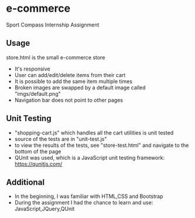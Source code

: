 # e-commerce
Sport Compass Internship Assignment

## Usage
store.html is the small e-commerce store
- It's responsive
- User can add/edit/delete items from their cart
- It is possible to add the same item multiple times
- Broken images are swapped by a default image called "imgs/default.png"
- Navigation bar does not point to other pages

## Unit Testing
- "shopping-cart.js" which handles all the cart utilities is unit tested
- source of the tests are in "unit-test.js"
- to view the results of the tests, see "store-test.html" and navigate to the bottom of the page
- QUnit was used, which is a JavaScript unit testing framework: https://qunitjs.com/

## Additional
- In the beginning, I was familiar with HTML,CSS and Bootstrap
- During the assignment I had the chance to learn and use: JavaScript,JQuery,QUnit
